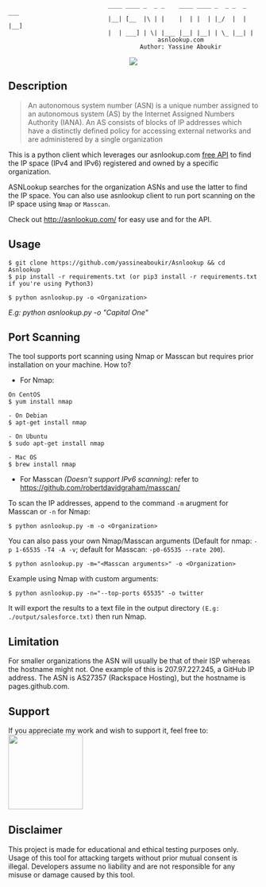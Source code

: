                                 ____ ____ _  _ _    ____ ____ _  _ _  _ ___
                                |__| [__  |\ | |    |  | |  | |_/  |  | |__]
                                |  | ___] | \| |___ |__| |__| | \_ |__| |
                                              asnlookup.com
                                         Author: Yassine Aboukir
 
 <p align="center"><a target="_blank" href="https://twitter.com/yassineaboukir"><img src="https://img.shields.io/twitter/follow/yassineaboukir.svg?logo=twitter"></a></p>
 

 ## Description
>An autonomous system number (ASN) is a unique number assigned to an autonomous system (AS) by the Internet Assigned Numbers Authority (IANA).
An AS consists of blocks of IP addresses which have a distinctly defined policy for accessing external networks and are administered by a single organization

This is a python client which leverages our asnlookup.com [free API](http://asnlookup.com/api) to find the IP space (IPv4 and IPv6) registered and owned by a specific organization. 

ASNLookup searches for the organization ASNs and use the latter to find the IP space. You can also use asnlookup client to run port scanning on the IP space using `Nmap` or `Masscan`.

Check out http://asnlookup.com/ for easy use and for the API.

## Usage
```
$ git clone https://github.com/yassineaboukir/Asnlookup && cd Asnlookup
$ pip install -r requirements.txt (or pip3 install -r requirements.txt if you're using Python3)
```

```
$ python asnlookup.py -o <Organization>
```

_E.g: python asnlookup.py -o "Capital One"_

## Port Scanning
The tool supports port scanning using Nmap or Masscan but requires prior installation on your machine. How to?

- For Nmap:

```
On CentOS
$ yum install nmap

- On Debian
$ apt-get install nmap

- On Ubuntu
$ sudo apt-get install nmap

- Mac OS
$ brew install nmap
```

- For Masscan *(Doesn't support IPv6 scanning):* refer to https://github.com/robertdavidgraham/masscan/

To scan the IP addresses, append to the command `-m` arugment for Masscan or `-n` for Nmap:

```
$ python asnlookup.py -m -o <Organization>
```

You can also pass your own Nmap/Masscan arguments (Default for nmap: `-p 1-65535 -T4 -A -v`; default for Masscan: `-p0-65535 --rate 200`).

```
$ python asnlookup.py -m="<Masscan arguments>" -o <Organization>
```

Example using Nmap with custom arguments:

```
$ python asnlookup.py -n="--top-ports 65535" -o twitter
```

It will export the results to a text file in the output directory `(E.g: ./output/salesforce.txt)` then run Nmap.

## Limitation
For smaller organizations the ASN will usually be that of their ISP whereas the hostname might not. One example of this is 207.97.227.245, a GitHub IP address. The ASN is AS27357 (Rackspace Hosting), but the hostname is pages.github.com.

## Support
If you appreciate my work and wish to support it, feel free to: <a href="http://buymeacoffee.com/yassineaboukir"><img src="https://cdn-images-1.medium.com/max/738/1*G95uyokAH4JC5Ppvx4LmoQ@2x.png" width="150"></a>

## Disclaimer
This project is made for educational and ethical testing purposes only. Usage of this tool for attacking targets without prior mutual consent is illegal. Developers assume no liability and are not responsible for any misuse or damage caused by this tool.
